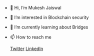- 👋 Hi, I’m Mukesh Jaiswal

- 👀 I’m interested in Blockchain security

- 🌱 I’m currently learning about Bridges


- <p> 📫 How to reach me <p>  <a href = "https://twitter.com/MukeshJ_eth"> Twitter</a>  <a href = "www.linkedin.com/in/mukesh-jaiswal-blockchaindeveloper">LinkedIn</a> 

<!---
MukeshJaiswal01/MukeshJaiswal01 is a ✨ special ✨ repository because its `README.md` (this file) appears on your GitHub profile.
You can click the Preview link to take a look at your changes.
--->
